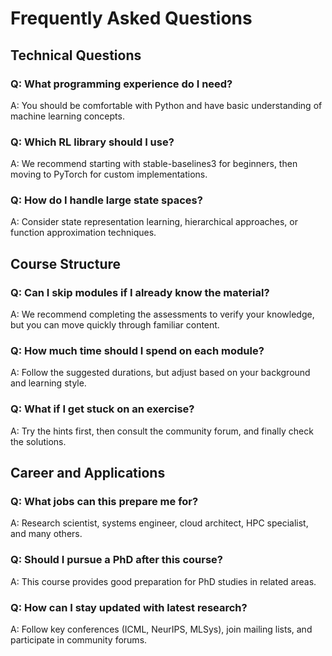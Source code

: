 # Frequently Asked Questions

## Technical Questions

### Q: What programming experience do I need?
A: You should be comfortable with Python and have basic understanding of machine learning concepts.

### Q: Which RL library should I use?
A: We recommend starting with stable-baselines3 for beginners, then moving to PyTorch for custom implementations.

### Q: How do I handle large state spaces?
A: Consider state representation learning, hierarchical approaches, or function approximation techniques.

## Course Structure

### Q: Can I skip modules if I already know the material?
A: We recommend completing the assessments to verify your knowledge, but you can move quickly through familiar content.

### Q: How much time should I spend on each module?
A: Follow the suggested durations, but adjust based on your background and learning style.

### Q: What if I get stuck on an exercise?
A: Try the hints first, then consult the community forum, and finally check the solutions.

## Career and Applications

### Q: What jobs can this prepare me for?
A: Research scientist, systems engineer, cloud architect, HPC specialist, and many others.

### Q: Should I pursue a PhD after this course?
A: This course provides good preparation for PhD studies in related areas.

### Q: How can I stay updated with latest research?
A: Follow key conferences (ICML, NeurIPS, MLSys), join mailing lists, and participate in community forums.
